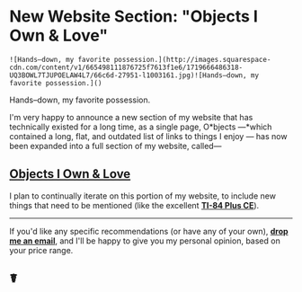 # New Website Section: "Objects I Own &amp; Love"

    ![Hands–down, my favorite possession.](http://images.squarespace-cdn.com/content/v1/665498111876725f7613f1e6/1719666486318-UQ3BOWL7TJUPOELAW4L7/66c6d-27951-l1003161.jpg)![Hands–down, my favorite possession.]() 

  Hands–down, my favorite possession.

  

   I'm very happy to announce a new section of my website that has technically existed for a long time, as a single page, O*bjects —*which contained a long, flat, and outdated list of links to things I enjoy — has now been expanded into a full section of my website, called—

 ## [Objects I Own \& Love](https://www.kennethreitz.org/objects/home/)

 I plan to continually iterate on this portion of my website, to include new things that need to be mentioned (like the excellent [**TI\-84 Plus CE**](https://amzn.to/2wKA0jh)). 

 

---

 If you'd like any specific recommendations (or have any of your own), **[drop me an email](mailto:me@kennethreitz.org)**, and I'll be happy to give you my personal opinion, based on your price range.

 ## ☤

  